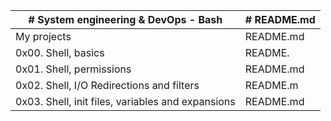 
|# System engineering & DevOps - Bash |# README.md |
-------------------------------------|-------------|
|My projects                | README.md|
|0x00. Shell, basics  | README.
|0x01. Shell, permissions | README.md|
|0x02. Shell, I/O Redirections and filters|README.m|
|0x03. Shell, init files, variables and expansions |README.md|

